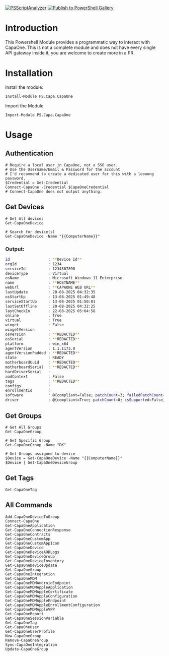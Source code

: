 [![PSScriptAnalyzer](https://github.com/AniTexs/PS.Capa.CapaOne/actions/workflows/powershell.yml/badge.svg)](https://github.com/AniTexs/PS.Capa.CapaOne/actions/workflows/powershell.yml)
[![Publish to PowerShell Gallery](https://github.com/AniTexs/PS.Capa.CapaOne/actions/workflows/release.yml/badge.svg)](https://github.com/AniTexs/PS.Capa.CapaOne/actions/workflows/release.yml)


# Introduction
This Powershell Module provides a programmatic way to interact with CapaOne.
This is not a complete module and does not have every single API gateway inside it, you are welcome to create more in a PR.


# Installation

Install the module:
```pwsh
Install-Module PS.Capa.CapaOne
```
Import the Module
```pwsh
Import-Module PS.Capa.CapaOne
```


# Usage
## Authentication
```pwsh
# Require a local user in CapaOne, not a SSO user.
# Use the Username/Email & Password for the account
# I'd recommend to create a dedicated user for this with a loooong password.
$Credential = Get-Credential
Connect-CapaOne -Credential $CapaOneCredential
# Connect-CapaOne does not output anything.
```

## Get Devices
```pwsh
# Get All devices
Get-CapaOneDevice

# Search for device(s)
Get-CapaOneDevice -Name "{{ComputerName}}"
```
### Output:
```sh
id                 : **Device Id**
orgId              : 1234
serviceId          : 1234567890
deviceType         : Virtual
osName             : Microsoft Windows 11 Enterprise
name               : **HOSTNAME**
webUrl             : **CAPAONE WEB URL**
lastUpdate         : 20-08-2025 04:32:35
osStartUp          : 13-08-2025 01:49:48
serviceStartUp     : 13-08-2025 01:50:01
lastSetOffline     : 20-08-2025 04:32:25
lastCheckIn        : 22-08-2025 05:04:58
online             : True
virtual            : True
winget             : False
wingetVersion      : 
osVersion          : **REDACTED**
osSerial           : **REDACTED**
platform           : win_x64
agentVersion       : 1.1.1173.0
agentVersionPadded : **REDACTED**
state              : READY
motherboardUuid    : **REDACTED**
motherboardSerial  : **REDACTED**
hardDriverSerial   : 
aodContext         : False
tags               : **REDACTED**
configs            : 
enrollmentId       : 
software           : @{compliant=False; patchCount=3; failedPatchCount=1; severity=0; pendingReboot=False}
driver             : @{compliant=True; patchCount=0; isSupported=False}
```

## Get Groups
```pwsh
# Get All Groups
Get-CapaOneGroup

# Get Specific Group
Get-CapaOneGroup -Name "DK"

# Get Groups assigned to device
$Device = Get-CapaOneDevice -Name "{{ComputerName}}"
$Device | Get-CapaOneDeviceGroup
```

## Get Tags
```pwsh
Get-CapaOneTag
```

## All Commands
```
Add-CapaOneDeviceToGroup
Connect-CapaOne
Get-CapaOneApplication
Get-CapaOneConnectionResponse
Get-CapaOneContracts
Get-CapaOneCustomApp
Get-CapaOneCustomAppIcon
Get-CapaOneDevice
Get-CapaOneDeviceAODLogs
Get-CapaOneDeviceGroup
Get-CapaOneDeviceInventory
Get-CapaOneDeviceUpdate
Get-CapaOneGroup
Get-CapaOneIntegration
Get-CapaOneMDM
Get-CapaOneMDMAndroidEndpoint
Get-CapaOneMDMAppleApplication
Get-CapaOneMDMAppleCertificate
Get-CapaOneMDMAppleConfiguration
Get-CapaOneMDMAppleEndpoint
Get-CapaOneMDMAppleEnrollmentConfiguration
Get-CapaOneMDMAppleVPP
Get-CapaOneReport
Get-CapaOneSessionVariable
Get-CapaOneTag
Get-CapaOneUser
Get-CapaOneUserProfile
New-CapaOneGroup
Remove-CapaOneGroup
Sync-CapaOneIntegration
Update-CapaOneGroup
```